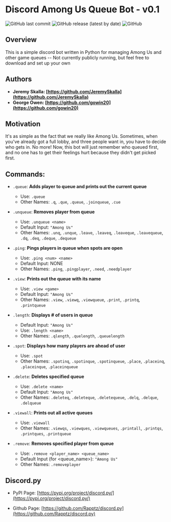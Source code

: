 # Discord Among Us Queue Bot - v0.1

![GitHub last commit](https://img.shields.io/github/last-commit/JeremySkalla/AmongUsQueueBot)
![GitHub release (latest by date)](https://img.shields.io/github/v/release/JeremySkalla/AmongUsQueueBot)
![GitHub](https://img.shields.io/github/license/JeremySkalla/pysmashgg)

## **Overview**

This is a simple discord bot written in Python for managing Among Us and other game queues -- Not currently publicly running, but feel free to download and set up your own

## **Authors**

- **Jeremy Skalla: [https://github.com/JeremySkalla](https://github.com/JeremySkalla)**
- **George Owen: [https://github.com/gowin20](https://github.com/gowin20)**

## **Motivation**

It's as simple as the fact that we really like Among Us. Sometimes, when you've already got a full lobby, and three people want in, you have to decide who gets in. No more! Now, this bot will just remember who queued first, and no one has to get their feelings hurt because they didn't get picked first.

## **Commands:**

- `.queue`: **Adds player to queue and prints out the current queue**
  - Use: `.queue`
  - Other Names: `.q`, `.que`, `.queue`, `.joinqueue`, `.cue`

- `.unqueue`: **Removes player from queue**
  - Use: `.unqueue <name>`
  - Default Input: `"Among Us"`
  - Other Names: `.unq`, `.unque`, `.leave`, `.leaveq`, `.leaveque`, `.leavequeue`, `.dq`, `.deq`, `.deque`, `.dequeue`

- `.ping`: **Pings players in queue when spots are open**
  - Use: `.ping <num> <name>` 
  - Default Input: NONE
  - Other Names: `.ping`, `.pingplayer`, `.need`, `.needplayer`

- `.view`: **Prints out the queue with its name**
  - Use: `.view <game>`
  - Default Input: `"Among Us"`
  - Other Names: `.view`, `.viewq`, `.viewqueue`, `.print`, `.printq`, `.printqueue`

- `.length`: **Displays # of users in queue**
  - Default Input: `"Among Us"`
  - Use: `.length <name>`
  - Other Names: `.qlength`, `.quelength`, `.queuelength`

- `.spot`: **Displays how many players are ahead of user** 
  - Use: `.spot` 
  - Other Names: `.spotinq`, `.spotinque`, `.spotinqueue`, `.place`, `.placeinq`, `.placeinque`, `.placeinqueue`

- `.delete`: **Deletes specified queue** 
  - Use: `.delete <name>`
  - Default Input: `"Among Us"` 
  - Other Names: `.deleteq`, `.deleteque`, `.deletequeue`, `.delq`, `.delque`, `.delqueue`

- `.viewall`: **Prints out all active queues**
  - Use: `.viewall` 
  - Other Names: `.viewqs`, `.viewques`, `.viewqueues`, `.printall`, `.printqs`, `.printques`, `.printqueue`

- `.remove`: **Removes specified player from queue**
  - Use: `.remove <player_name> <queue_name>`
  - Default Input (for \<queue_name>): `"Among Us"`
  - Other Names: `.removeplayer`

## **Discord.py**

- PyPI Page: [https://pypi.org/project/discord.py/](https://pypi.org/project/discord.py/)

- Github Page: [https://github.com/Rapptz/discord.py](https://github.com/Rapptz/discord.py)